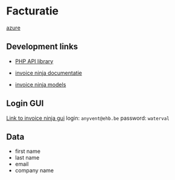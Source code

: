 # Facturatie

[azure](https://dev.azure.com/anyvent/Facturatie)

## Development links

- [PHP API library](https://github.com/invoiceninja/sdk-php)

- [invoice ninja documentatie](https://invoice-ninja.readthedocs.io/en/latest/developer_guide.html)

- [invoice ninja models](https://github.com/invoiceninja/invoiceninja/tree/master/app/Models)




## Login GUI

[Link to invoice ninja gui](http://10.3.56.10:8000)
login: `anyvent@ehb.be`
password: `waterval`

## Data
- first name
- last name
- email
- company name